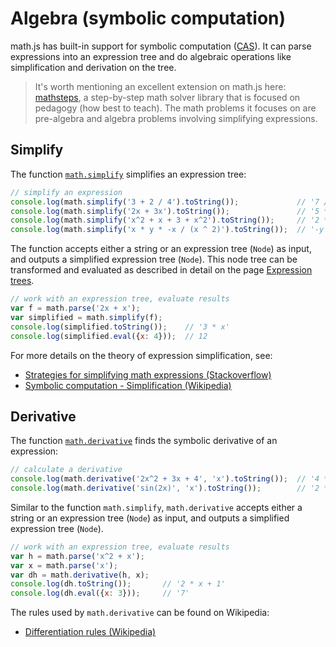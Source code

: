 # Algebra (symbolic computation)

math.js has built-in support for symbolic computation ([CAS](https://www.wikiwand.com/en/Computer_algebra_system)). It can parse expressions into an expression tree and do algebraic operations like simplification and derivation on the tree.

> It's worth mentioning an excellent extension on math.js here: [mathsteps](https://github.com/socraticorg/mathsteps), a step-by-step math solver library that is focused on pedagogy (how best to teach). The math problems it focuses on are pre-algebra and algebra problems involving simplifying expressions.


## Simplify

The function [`math.simplify`](../reference/functions/simplify.md) simplifies an expression tree:

```js
// simplify an expression
console.log(math.simplify('3 + 2 / 4').toString());             // '7 / 2'
console.log(math.simplify('2x + 3x').toString());               // '5 * x'
console.log(math.simplify('x^2 + x + 3 + x^2').toString());     // '2 * x ^ 2 + x + 3'
console.log(math.simplify('x * y * -x / (x ^ 2)').toString());  // '-y'
```

The function accepts either a string or an expression tree (`Node`) as input, and outputs a simplified expression tree (`Node`). This node tree can be transformed and evaluated as described in detail on the page [Expression trees]('./expression_trees.md').

```js
// work with an expression tree, evaluate results
var f = math.parse('2x + x');
var simplified = math.simplify(f);
console.log(simplified.toString());    // '3 * x'
console.log(simplified.eval({x: 4}));  // 12
```

For more details on the theory of expression simplification, see:

- [Strategies for simplifying math expressions (Stackoverflow)](http://stackoverflow.com/questions/7540227/strategies-for-simplifying-math-expressions)
- [Symbolic computation - Simplification (Wikipedia)](https://en.wikipedia.org/wiki/Symbolic_computation#Simplification)


## Derivative

The function [`math.derivative`](../reference/functions/derivative.md) finds the symbolic derivative of an expression:

```js
// calculate a derivative
console.log(math.derivative('2x^2 + 3x + 4', 'x').toString());  // '4 * x + 3'
console.log(math.derivative('sin(2x)', 'x').toString());        // '2 * cos(2 * x)'
```

Similar to the function `math.simplify`, `math.derivative` accepts either a string or an expression tree (`Node`) as input, and outputs a simplified expression tree (`Node`).

```js
// work with an expression tree, evaluate results
var h = math.parse('x^2 + x');
var x = math.parse('x');
var dh = math.derivative(h, x);
console.log(dh.toString());       // '2 * x + 1'
console.log(dh.eval({x: 3}));     // '7'
```

The rules used by `math.derivative` can be found on Wikipedia:

- [Differentiation rules (Wikipedia)](http://en.wikipedia.org/wiki/Differentiation_rules)
